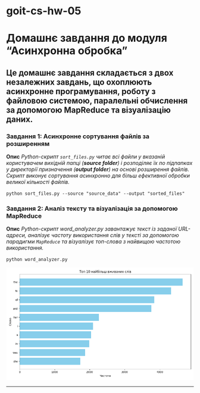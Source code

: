 # goit-cs-hw-05
# Домашнє завдання до модуля “Асинхронна обробка”
## Це домашнє завдання складається з двох незалежних завдань, що охоплюють асинхронне програмування, роботу з файловою системою, паралельні обчислення за допомогою MapReduce та візуалізацію даних.

### Завдання 1: Асинхронне сортування файлів за розширенням
**Опис**
*Python-скрипт `sort_files.py` читає всі файли у вказаній користувачем вихідній папці (**source folder**) і розподіляє їх по підпапках у директорії призначення (**output folder**) на основі розширення файлів. Скрипт виконує сортування асинхронно для більш ефективної обробки великої кількості файлів.*

    python sort_files.py --source "source_data" --output "sorted_files"

### Завдання 2: Аналіз тексту та візуалізація за допомогою MapReduce
**Опис**
*Python-скрипт word_analyzer.py завантажує текст із заданої URL-адреси, аналізує частоту використання слів у тексті за допомогою парадигми `MapReduce` та візуалізує топ-слова з найвищою частотою використання.*

    python word_analyzer.py

![](top_words.png)


------------

